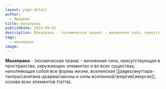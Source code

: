 ```yaml
---
layout: page-detail
author:
  - Яшодеви
title: махапрана
publishDate: 2024-09-01
description: Махапрана - (космическая прана) - жизненная сила, присутствующая в пространстве, окружающих элементах и во всех существах, наполняющая собой все формы жизни, вселенская энергия, основа всех элементов (таттв).
tags:
  - махапрана
image:
---
```

**Махапрана** - (космическая прана) - жизненная сила, присутствующая в пространстве, окружающих элементах и во всех существах, наполняющая собой все формы жизни, вселенская [[pages/ануттара-тантра/санатана-дхарма/законы и силы вселенной/энергия|энергия]], основа всех элементов (таттв).

